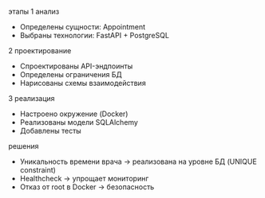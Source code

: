 этапы
1 анализ
   - Определены сущности: Appointment
   - Выбраны технологии: FastAPI + PostgreSQL

2 проектирование
   - Спроектированы API-эндпоинты
   - Определены ограничения БД
   - Нарисованы схемы взаимодействия

3 реализация
   - Настроено окружение (Docker)
   - Реализованы модели SQLAlchemy
   - Добавлены тесты

решения
- Уникальность времени врача → реализована на уровне БД (UNIQUE constraint)
- Healthcheck → упрощает мониторинг
- Отказ от root в Docker → безопасность
